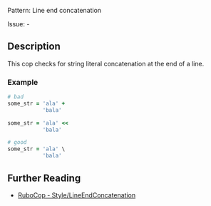 Pattern: Line end concatenation

Issue: -

## Description

This cop checks for string literal concatenation at
the end of a line.

### Example

```ruby
# bad
some_str = 'ala' +
           'bala'

some_str = 'ala' <<
           'bala'

# good
some_str = 'ala' \
           'bala'
```

## Further Reading

* [RuboCop - Style/LineEndConcatenation](https://rubocop.readthedocs.io/en/latest/cops_style/#stylelineendconcatenation)
